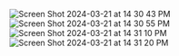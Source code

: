 ![Screen Shot 2024-03-21 at 14 30 43 PM](https://github.com/shimonzhion/portfolio/assets/102303385/b17d6ab9-7a61-49fe-adc7-111f20ffb1fb)
![Screen Shot 2024-03-21 at 14 30 55 PM](https://github.com/shimonzhion/portfolio/assets/102303385/32cfb220-4905-44b1-b890-7fb120652152)
![Screen Shot 2024-03-21 at 14 31 10 PM](https://github.com/shimonzhion/portfolio/assets/102303385/56dbed8a-73e2-44e9-8c45-b92a0bbca27b)
![Screen Shot 2024-03-21 at 14 31 20 PM](https://github.com/shimonzhion/portfolio/assets/102303385/1e743110-ec27-4768-adcd-7a921252314d)

